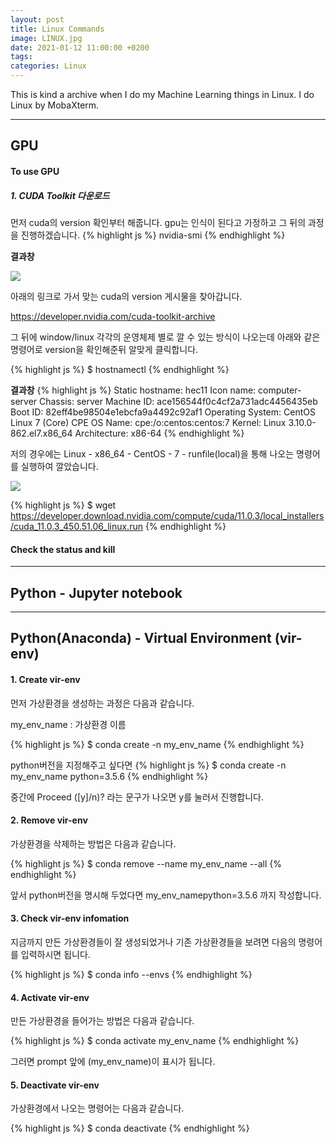 ```yaml
---
layout: post
title: Linux Commands
image: LINUX.jpg
date: 2021-01-12 11:00:00 +0200
tags:
categories: Linux
---
```

This is kind a archive when I do my Machine Learning things in Linux. I do Linux by MobaXterm.

***

## GPU

#### To use GPU


##### 1. CUDA Toolkit 다운로드


먼저 cuda의 version 확인부터 해줍니다. gpu는 인식이 된다고 가정하고 그 뒤의 과정을 진행하겠습니다.
{% highlight js %}
nvidia-smi
{% endhighlight %}


__결과창__


![]({{site.baseurl}}/images/cuda1.png)



아래의 링크로 가서 맞는 cuda의 version 게시물을 찾아갑니다.


https://developer.nvidia.com/cuda-toolkit-archive


그 뒤에 window/linux 각각의 운영체제 별로 깔 수 있는 방식이 나오는데 아래와 같은 명령어로 version을 확인해준뒤 알맞게 클릭합니다.

{% highlight js %}
$ hostnamectl
{% endhighlight %}



__결과창__
{% highlight js %}
   Static hostname: hec11
         Icon name: computer-server
           Chassis: server
        Machine ID: ace156544f0c4cf2a731adc4456435eb
           Boot ID: 82eff4be98504e1ebcfa9a4492c92af1
  Operating System: CentOS Linux 7 (Core)
       CPE OS Name: cpe:/o:centos:centos:7
            Kernel: Linux 3.10.0-862.el7.x86_64
      Architecture: x86-64
{% endhighlight %}


저의 경우에는 Linux - x86_64 - CentOS - 7 - runfile(local)을 통해 나오는 명령어를 실행하여 깔았습니다.


![]({{site.baseurl}}/images/cuda2.png)


{% highlight js %}
$ wget https://developer.download.nvidia.com/compute/cuda/11.0.3/local_installers/cuda_11.0.3_450.51.06_linux.run
{% endhighlight %}

#### Check the status and kill

***

## Python - Jupyter notebook


***


## Python(Anaconda) - Virtual Environment (vir-env)


#### 1. Create vir-env

먼저 가상환경을 생성하는 과정은 다음과 같습니다.

my_env_name : 가상환경 이름


{% highlight js %}
$ conda create -n my_env_name
{% endhighlight %}


python버전을 지정해주고 싶다면
{% highlight js %}
$ conda create -n my_env_name python=3.5.6
{% endhighlight %}



중간에 Proceed ([y]/n)? 라는 문구가 나오면 y를 눌러서 진행합니다.



#### 2. Remove vir-env

가상환경을 삭제하는 방법은 다음과 같습니다.

{% highlight js %}
$ conda remove --name my_env_name --all
{% endhighlight %}


앞서 python버전을 명시해 두었다면 my_env_namepython=3.5.6 까지 작성합니다.



#### 3. Check vir-env infomation

지금까지 만든 가상환경들이 잘 생성되었거나 기존 가상환경들을 보려면 다음의 명령어를 입력하시면 됩니다.

{% highlight js %}
$ conda info --envs
{% endhighlight %}



#### 4. Activate vir-env

만든 가상환경을 들어가는 방법은 다음과 같습니다.

{% highlight js %}
$ conda activate my_env_name
{% endhighlight %}



그러면 prompt 앞에 (my_env_name)이 표시가 됩니다.



#### 5. Deactivate vir-env

가상환경에서 나오는 명령어는 다음과 같습니다.

{% highlight js %}
$ conda deactivate
{% endhighlight %}

